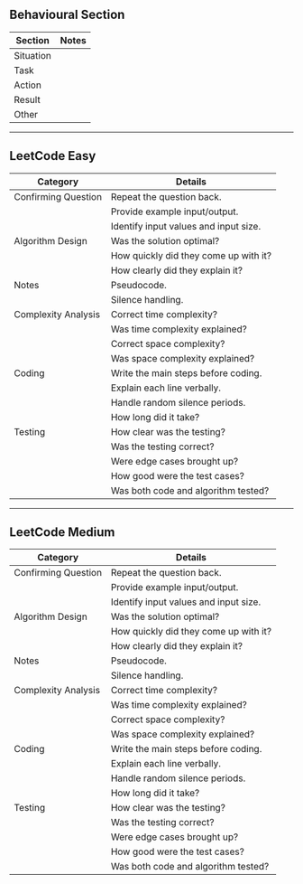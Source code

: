 ## Behavioural Section

| Section   | Notes |
| --------- | ----- |
| Situation |       |
| Task      |       |
| Action    |       |
| Result    |       |
| Other     |       |

---

## LeetCode Easy

| Category            | Details                                |
|---------------------|----------------------------------------|
| Confirming Question | Repeat the question back.              |
|                     | Provide example input/output.          |
|                     | Identify input values and input size.  |
| Algorithm Design    | Was the solution optimal?              |
|                     | How quickly did they come up with it?  |
|                     | How clearly did they explain it?       |
| Notes               | Pseudocode.                           |
|                     | Silence handling.                     |
| Complexity Analysis | Correct time complexity?               |
|                     | Was time complexity explained?         |
|                     | Correct space complexity?              |
|                     | Was space complexity explained?        |
| Coding              | Write the main steps before coding.    |
|                     | Explain each line verbally.            |
|                     | Handle random silence periods.         |
|                     | How long did it take?                 |
| Testing             | How clear was the testing?             |
|                     | Was the testing correct?               |
|                     | Were edge cases brought up?            |
|                     | How good were the test cases?          |
|                     | Was both code and algorithm tested?    |

---

## LeetCode Medium

| Category            | Details                                |
|---------------------|----------------------------------------|
| Confirming Question | Repeat the question back.              |
|                     | Provide example input/output.          |
|                     | Identify input values and input size.  |
| Algorithm Design    | Was the solution optimal?              |
|                     | How quickly did they come up with it?  |
|                     | How clearly did they explain it?       |
| Notes               | Pseudocode.                           |
|                     | Silence handling.                     |
| Complexity Analysis | Correct time complexity?               |
|                     | Was time complexity explained?         |
|                     | Correct space complexity?              |
|                     | Was space complexity explained?        |
| Coding              | Write the main steps before coding.    |
|                     | Explain each line verbally.            |
|                     | Handle random silence periods.         |
|                     | How long did it take?                 |
| Testing             | How clear was the testing?             |
|                     | Was the testing correct?               |
|                     | Were edge cases brought up?            |
|                     | How good were the test cases?          |
|                     | Was both code and algorithm tested?    |

